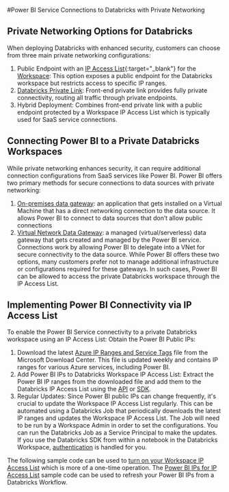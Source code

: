 #Power BI Service Connections to Databricks with Private Networking

## Private Networking Options for Databricks
When deploying Databricks with enhanced security, customers can choose from three main private networking configurations:
1. Public Endpoint with an [IP Access List](https://learn.microsoft.com/en-us/azure/databricks/security/network/front-end/ip-access-list){:target="_blank"} for the [Workspace](https://learn.microsoft.com/en-us/azure/databricks/security/network/front-end/ip-access-list-workspace): This option exposes a public endpoint for the Databricks workspace but restricts access to specific IP ranges.
2. [Databricks Private Link](https://learn.microsoft.com/en-us/azure/databricks/security/network/classic/private-link): Front-end private link provides fully private connectivity, routing all traffic through private endpoints.
3. Hybrid Deployment: Combines front-end private link with a public endpoint protected by a Workspace IP Access List which is typically used for SaaS service connections.

## Connecting Power BI to a Private Databricks Workspaces
While private networking enhances security, it can require additional connection configurations from SaaS services like Power BI. Power BI offers two primary methods for secure connections to data sources with private networking:
1. [On-premises data gateway](https://learn.microsoft.com/en-us/data-integration/gateway/service-gateway-onprem): an application that gets installed on a Virtual Machine that has a direct networking connection to the data source. It allows Power BI to connect to data sources that don’t allow public connections
2. [Virtual Network Data Gateway](https://learn.microsoft.com/en-us/data-integration/vnet/overview): a managed (virtual/serverless) data gateway that gets created and managed by the Power BI service.  Connections work by allowing Power BI to delegate into a VNet for secure connectivity to the data source.
While Power BI offers these two options, many customers prefer not to manage additional infrastructure or configurations required for these gateways. In such cases, Power BI can be allowed to access the private Databricks workspace through the IP Access List.

## Implementing Power BI Connectivity via IP Access List
To enable the Power BI Service connectivity to a private Databricks workspace using an IP Access List:
Obtain the Power BI Public IPs:
1. Download the latest [Azure IP Ranges and Service Tags](https://www.microsoft.com/en-us/download/details.aspx?id=56519) file from the Microsoft Download Center. This file is updated weekly and contains IP ranges for various Azure services, including Power BI.
2. Add Power BI IPs to Databricks Workspace IP Access List:
Extract the Power BI IP ranges from the downloaded file and add them to the Databricks IP Access List using the [API](https://docs.databricks.com/api/workspace/ipaccesslists) or [SDK](https://databricks-sdk-py.readthedocs.io/en/latest/workspace/settings/ip_access_lists.html). 
3. Regular Updates:
Since Power BI public IPs can change frequently, it's crucial to update the Workspace IP Access List regularly. This can be automated using a Databricks Job that periodically downloads the latest IP ranges and updates the Workspace IP Access List. The Job will need to be run by a Workspace Admin in order to set the configurations. You can run the Databricks Job as a Service Principal to make the updates. If you use the Databricks SDK from within a notebook in the Databricks Workspace, [authentication](https://databricks-sdk-py.readthedocs.io/en/latest/authentication.html#notebook-native-authentication) is handled for you.

The following sample code can be used to [turn on your Workspace IP Access List](https://github.com/yati1002/Power-BI-DatabricksSQL-QuickStart-Samples/blob/main/09.%20Private%20Connections/Turn%20on%20Workspace%20IP%20Access%20List.py) which is more of a one-time operation. The [Power BI IPs for IP Access List](https://github.com/yati1002/Power-BI-DatabricksSQL-QuickStart-Samples/blob/main/09.%20Private%20Connections/Power%20BI%20IPs%20for%20IP%20Access%20List.py) sample code can be used to refresh your Power BI IPs from a Databricks Workflow.  


